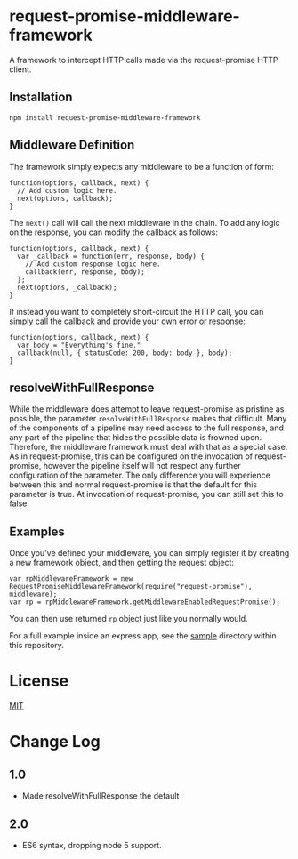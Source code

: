 # request-promise-middleware-framework

A framework to intercept HTTP calls made via the request-promise HTTP client.

## Installation

    npm install request-promise-middleware-framework

## Middleware Definition

The framework simply expects any middleware to be a function of form:
```
function(options, callback, next) {
  // Add custom logic here.
  next(options, callback);
}
```

The ``next()`` call will call the next middleware in the chain. To add any logic on the response, you can modify the callback as follows:
```
function(options, callback, next) {
  var _callback = function(err, response, body) {
    // Add custom response logic here.
    callback(err, response, body);
  };
  next(options, _callback);
}
```

If instead you want to completely short-circuit the HTTP call, you can simply call the callback and provide your own error or response:
```
function(options, callback, next) {
  var body = "Everything's fine."
  callback(null, { statusCode: 200, body: body }, body);
}
```

## resolveWithFullResponse
While the middleware does attempt to leave request-promise as pristine as possible, the parameter ```resolveWithFullResponse``` makes that difficult.  Many of the components of a pipeline may need access to the full response, and any part of the pipeline that hides the possible data is frowned upon.  Therefore, the middleware framework must deal with that as a special case.  As in request-promise, this can be configured on the invocation of request-promise, however the pipeline itself will not respect any further configuration of the parameter.  The only difference you will experience between this and normal request-promise is that the default for this parameter is true.  At invocation of request-promise, you can still set this to false.

## Examples

Once you've defined your middleware, you can simply register it by creating a new framework object, and then getting the request object:
```
var rpMiddlewareFramework = new RequestPromiseMiddlewareFramework(require("request-promise"), middleware);
var rp = rpMiddlewareFramework.getMiddlewareEnabledRequestPromise();
```

You can then use returned ``rp`` object just like you normally would.

For a full example inside an express app, see the [sample](sample) directory within this repository.

# License

[MIT](LICENSE)

# Change Log
## 1.0
- Made resolveWithFullResponse the default

## 2.0
- ES6 syntax, dropping node 5 support.

